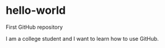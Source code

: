 # hello-world

First GitHub repository

I am a college student and I want to learn how to use GitHub.
